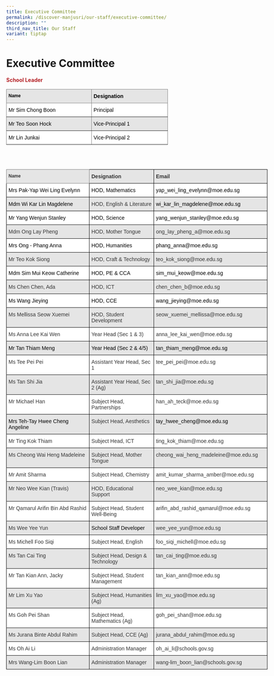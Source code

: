 ```yaml
---
title: Executive Committee
permalink: /discover-manjusri/our-staff/executive-committee/
description: ""
third_nav_title: Our Staff
variant: tiptap
---
```

# Executive Committee
<span style="color:#B42025"> <b>School Leader</b> </span>

<style type="text/css">
.tg  {border-collapse:collapse;border-spacing:0;}
.tg td{border-color:black;border-style:solid;border-width:1px;font-family:Arial, sans-serif;font-size:14px;
  overflow:hidden;padding:10px 5px;word-break:normal;}
.tg th{border-color:black;border-style:solid;border-width:1px;font-family:Arial, sans-serif;font-size:14px;
  font-weight:normal;overflow:hidden;padding:10px 5px;word-break:normal;}
.tg .tg-iq46{background-color:#E5E5E5;border-color:inherit;color:#000000;font-size:12px;font-weight:bold;text-align:left;
  vertical-align:top}
.tg .tg-a8ne{background-color:#E5E5E5;border-color:inherit;color:#000000;font-weight:bold;text-align:left;vertical-align:top}
.tg .tg-9ect{background-color:#FFF;border-color:inherit;color:#000000;text-align:left;vertical-align:top}
.tg .tg-hs6z{background-color:#E5E5E5;border-color:inherit;color:#000000;text-align:left;vertical-align:top}
</style>
<table class="tg" style="undefined;table-layout: fixed; width: 700px">
<colgroup>
<col style="width: 228px">
<col style="width: 204px">
</colgroup>
<thead>
  <tr>
    <th class="tg-iq46">Name    </th>
    <th class="tg-a8ne">Designation</th>
  </tr>
</thead>
<tbody>
  <tr>
    <td class="tg-9ect"><span style="font-weight:normal">Mr Sim Chong Boon                   </span><br></td>
    <td class="tg-9ect"><span style="font-weight:normal">Principal</span></td>
  </tr>
  <tr>
    <td class="tg-hs6z"><span style="font-weight:normal">Mr Teo Soon Hock</span><br></td>
    <td class="tg-hs6z">Vice-Principal 1</td>
  </tr>
  <tr>
    <td class="tg-9ect"><span style="font-weight:400">Mr Lin Junkai</span><br></td>
    <td class="tg-9ect">Vice-Principal 2</td>
  </tr>
</tbody>
</table>

<br>
<br>

<style type="text/css">
.tg  {border-collapse:collapse;border-spacing:0;}
.tg td{border-color:black;border-style:solid;border-width:1px;font-family:Arial, sans-serif;font-size:14px;
  overflow:hidden;padding:10px 5px;word-break:normal;}
.tg th{border-color:black;border-style:solid;border-width:1px;font-family:Arial, sans-serif;font-size:14px;
  font-weight:normal;overflow:hidden;padding:10px 5px;word-break:normal;}
.tg .tg-oc4u{background-color:#E5E5E5;color:#333;font-weight:bold;text-align:left;vertical-align:top}
.tg .tg-citn{background-color:#FFF;color:#333;text-align:left;vertical-align:top}
.tg .tg-fqwz{background-color:#E5E5E5;border-color:inherit;color:#333;font-size:12px;font-weight:bold;text-align:left;
  vertical-align:top}
.tg .tg-pz2b{background-color:#E5E5E5;color:#333;text-align:left;vertical-align:top}
</style>
<table class="tg" style="undefined;table-layout: fixed; width: 700px">
<colgroup>
<col style="width: 238px">
<col style="width: 181px">
<col style="width: 306px">
</colgroup>
<thead>
  <tr>
    <th class="tg-fqwz">Name    </th>
    <th class="tg-oc4u">Designation</th>
    <th class="tg-oc4u">Email<br></th>
  </tr>
</thead>
<tbody>
  <tr>
    <td class="tg-citn"><span style="color:#000">Mrs Pak-Yap Wei Ling Evelynn</span><br></td>
    <td class="tg-citn"><span style="color:#000">HOD, Mathematics</span><br></td>
    <td class="tg-citn"><span style="color:#000">yap_wei_ling_evelynn@moe.edu.sg</span><br></td>
  </tr>
  <tr>
    <td class="tg-pz2b"><span style="color:#000">Mdm Wi Kar Lin Magdelene</span><br></td>
    <td class="tg-pz2b">HOD, English &amp; Literature</td>
    <td class="tg-pz2b"><span style="color:#000">wi_kar_lin_magdelene@moe.edu.sg</span><br></td>
  </tr>
  <tr>
    <td class="tg-citn"><span style="color:#000">Mr Yang Wenjun Stanley</span><br></td>
    <td class="tg-citn"><span style="color:#000">HOD, Science</span> </td>
    <td class="tg-citn"><span style="color:#000">yang_wenjun_stanley@moe.edu.sg</span><br></td>
  </tr>
  <tr>
    <td class="tg-pz2b">Mdm Ong Lay Pheng<br></td>
    <td class="tg-pz2b">HOD, Mother Tongue<br></td>
    <td class="tg-pz2b">ong_lay_pheng_a@moe.edu.sg<br></td>
  </tr>
  <tr>
    <td class="tg-citn"><span style="color:#000">Mrs Ong - Phang Anna</span><br></td>
    <td class="tg-citn"><span style="color:#000">HOD, Humanities</span><br></td>
    <td class="tg-citn"><span style="color:#000">phang_anna@moe.edu.sg </span><br></td>
  </tr>
  <tr>
    <td class="tg-pz2b">Mr Teo Kok Siong</td>
    <td class="tg-pz2b">HOD, Craft &amp; Technology </td>
    <td class="tg-pz2b">teo_kok_siong@moe.edu.sg</td>
  </tr>
  <tr>
    <td class="tg-citn"><span style="color:#000">Mdm Sim Mui Keow Catherine</span><br></td>
    <td class="tg-citn"><span style="color:#000">HOD, PE &amp; CCA</span><br></td>
    <td class="tg-citn"><span style="color:#000">sim_mui_keow@moe.edu.sg</span><br></td>
  </tr>
  <tr>
    <td class="tg-pz2b">Ms Chen Chen, Ada<br></td>
    <td class="tg-pz2b">HOD, ICT</td>
    <td class="tg-pz2b">chen_chen_b@moe.edu.sg</td>
  </tr>
  <tr>
    <td class="tg-citn"><span style="color:#000">Ms Wang Jieying</span><br></td>
    <td class="tg-citn"><span style="color:#000">HOD, CCE</span><br></td>
    <td class="tg-citn"><span style="color:#000">wang_jieying@moe.edu.sg</span><br></td>
  </tr>
  <tr>
    <td class="tg-pz2b">Ms Mellissa Seow Xuemei<br></td>
    <td class="tg-pz2b">HOD, Student Development<br></td>
    <td class="tg-pz2b">seow_xuemei_mellissa@moe.edu.sg</td>
  </tr>
  <tr>
    <td class="tg-citn">Ms Anna Lee Kai Wen</td>
    <td class="tg-citn">Year Head (Sec 1 &amp; 3)</td>
    <td class="tg-citn">anna_lee_kai_wen@moe.edu.sg</td>
  </tr>
  <tr>
    <td class="tg-pz2b"><span style="color:#000">Mr Tan Thiam Meng</span><br></td>
    <td class="tg-pz2b"><span style="color:#000">Year Head (Sec 2 &amp; 4/5)</span><br></td>
    <td class="tg-pz2b"><span style="color:#000">tan_thiam_meng@moe.edu.sg</span><br></td>
  </tr>
  <tr>
    <td class="tg-citn">Ms Tee Pei Pei</td>
    <td class="tg-citn">Assistant Year Head, Sec 1<br></td>
    <td class="tg-citn">tee_pei_pei@moe.edu.sg<br></td>
  </tr>
  <tr>
    <td class="tg-pz2b">Ms Tan Shi Jia</td>
    <td class="tg-pz2b">Assistant Year Head, Sec 2 (Ag)</td>
    <td class="tg-pz2b">tan_shi_jia@moe.edu.sg</td>
  </tr>
  <tr>
    <td class="tg-citn">Mr Michael Han<br></td>
    <td class="tg-citn">Subject Head, Partnerships</td>
    <td class="tg-citn">han_ah_teck@moe.edu.sg <br></td>
  </tr>
  <tr>
    <td class="tg-pz2b"><span style="color:#000">Mrs Teh-Tay Hwee Cheng Angeline</span><br></td>
    <td class="tg-pz2b">Subject Head, Aesthetics</td>
    <td class="tg-pz2b"><span style="color:#000">t</span><span style="color:#000;background-color:transparent">ay_hwee_cheng@moe.edu.sg</span><br></td>
  </tr>
  <tr>
    <td class="tg-citn">Mr Ting Kok Thiam<br></td>
    <td class="tg-citn">Subject Head, ICT<br></td>
    <td class="tg-citn">ting_kok_thiam@moe.edu.sg<br></td>
  </tr>
  <tr>
    <td class="tg-pz2b">Ms Cheong Wai Heng Madeleine<br></td>
    <td class="tg-pz2b">Subject Head, Mother Tongue<br></td>
    <td class="tg-pz2b">cheong_wai_heng_madeleine@moe.edu.sg<br></td>
  </tr>
  <tr>
    <td class="tg-citn"><span style="background-color:transparent">Mr Amit Sharma</span><br></td>
    <td class="tg-citn">Subject Head, Chemistry<br></td>
    <td class="tg-citn">amit_kumar_sharma_amber@moe.edu.sg</td>
  </tr>
  <tr>
    <td class="tg-pz2b">Mr Neo Wee Kian (Travis)</td>
    <td class="tg-pz2b">HOD, Educational Support </td>
    <td class="tg-pz2b"> neo_wee_kian@moe.edu.sg</td>
  </tr>
  <tr>
    <td class="tg-citn">Mr Qamarul Arifin Bin Abd Rashid </td>
    <td class="tg-citn">Subject Head, Student Well-Being</td>
    <td class="tg-citn">arifin_abd_rashid_qamarul@moe.edu.sg</td>
  </tr>
  <tr>
    <td class="tg-pz2b">Ms Wee Yee Yun</td>
    <td class="tg-pz2b"><span style="color:#000">School Staff Developer</span></td>
    <td class="tg-pz2b">wee_yee_yun@moe.edu.sg</td>
  </tr>
  <tr>
    <td class="tg-citn">Ms Michell Foo Siqi<br></td>
    <td class="tg-citn">Subject Head, English</td>
    <td class="tg-citn">foo_siqi_michell@moe.edu.sg<br></td>
  </tr>
  <tr>
    <td class="tg-pz2b">Ms Tan Cai Ting</td>
    <td class="tg-pz2b">Subject Head, Design &amp; Technology</td>
    <td class="tg-pz2b">tan_cai_ting@moe.edu.sg</td>
  </tr>
  <tr>
    <td class="tg-citn">Mr Tan Kian Ann, Jacky</td>
    <td class="tg-citn">Subject Head, Student Management</td>
    <td class="tg-citn">tan_kian_ann@moe.edu.sg</td>
  </tr>
  <tr>
    <td class="tg-pz2b">Mr Lim Xu Yao</td>
    <td class="tg-pz2b">Subject Head, Humanities (Ag)</td>
    <td class="tg-pz2b">lim_xu_yao@moe.edu.sg</td>
  </tr>
  <tr>
    <td class="tg-citn">Ms Goh Pei Shan</td>
    <td class="tg-citn">Subject Head, Mathematics (Ag)</td>
    <td class="tg-citn">goh_pei_shan@moe.edu.sg</td>
  </tr>
  <tr>
    <td class="tg-pz2b">Ms Jurana Binte Abdul Rahim</td>
    <td class="tg-pz2b">Subject Head, CCE (Ag)</td>
    <td class="tg-pz2b">jurana_abdul_rahim@moe.edu.sg<br></td>
  </tr>
  <tr>
    <td class="tg-citn">Ms Oh Ai Li<br></td>
    <td class="tg-citn">Administration Manager<br></td>
    <td class="tg-citn">oh_ai_li@schools.gov.sg<br></td>
  </tr>
  <tr>
    <td class="tg-pz2b">Mrs Wang-Lim Boon Lian<br></td>
    <td class="tg-pz2b">Administration Manager<br></td>
    <td class="tg-pz2b">wang-lim_boon_lian@schools.gov.sg </td>
  </tr>
</tbody>
</table>